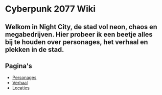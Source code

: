 # Cyberpunk 2077 Wiki 

Welkom in Night City, de stad vol neon, chaos en megabedrijven. Hier probeer ik een beetje alles bij te houden over personages, het verhaal en plekken in de stad. 
---

## Pagina's
- [Personages](personages.md) 
- [Verhaal](verhaal.md) 
- [Locaties](locaties.md)